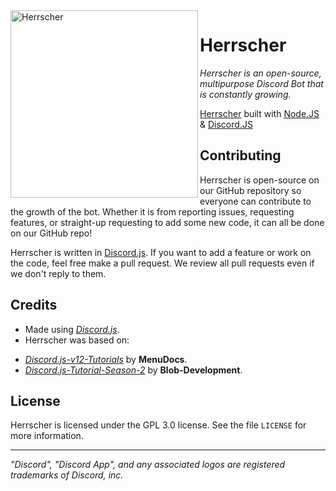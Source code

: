 <img width="300" height="300" align="left" style="float: left; margin= 0 10px 10px 0;" alt="Herrscher" src="https://cdna.artstation.com/p/assets/images/images/028/552/494/large/allen-nelson-asset.jpg?1594802187">

# Herrscher
<i>Herrscher is an open-source, multipurpose Discord Bot that is constantly growing.</i>

[Herrscher](https://github.com/Herrscher-js/Herrscher) built with [Node.JS](https://nodejs.org) & [Discord.JS](https://discord.js.org/)

## Contributing
Herrscher is open-source on our GitHub repository so everyone can contribute to the growth of the bot.
Whether it is from reporting issues, requesting features, or straight-up requesting to add some new code, it can all be done on our GitHub repo!

Herrscher is written in [Discord.js](https://discord.js.org). If you want to add a feature or work on the code, feel free make a pull request. 
We review all pull requests even if we don't reply to them.

## Credits
* Made using <i>[Discord.js](https://github.com/discordjs/discord.js)</i>.
* Herrscher was based on: 
- <i>[Discord.js-v12-Tutorials](https://github.com/MenuDocs/Discord.js-v12-Tutorials)</i> by **MenuDocs**.
- <i>[Discord.js-Tutorial-Season-2](https://github.com/Blob-Development/bot-tutorial-season-2)</i> by **Blob-Development**.

## License
Herrscher is licensed under the GPL 3.0 license. See the file `LICENSE` for more information.

---
<i>"Discord", "Discord App", and any associated logos are registered trademarks of Discord, inc.</i>
